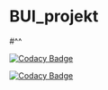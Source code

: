# BUI_projekt

#^^

[![Codacy Badge](https://app.codacy.com/project/badge/Grade/9dfc1296eef1408697b8fd191945de02)](https://www.codacy.com?utm_source=github.com&amp;utm_medium=referral&amp;utm_content=mrudawski/BUI_projekt&amp;utm_campaign=Badge_Grade)

[![Codacy Badge](https://app.codacy.com/project/badge/Coverage/9dfc1296eef1408697b8fd191945de02)](https://www.codacy.com?utm_source=github.com&utm_medium=referral&utm_content=mrudawski/BUI_projekt&utm_campaign=Badge_Coverage)
